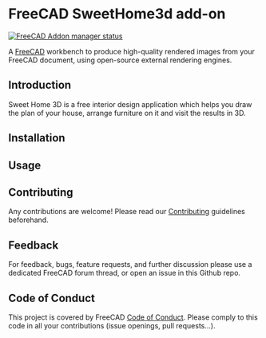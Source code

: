 # FreeCAD SweetHome3d add-on

[![FreeCAD Addon manager status](https://img.shields.io/badge/FreeCAD%20addon%20manager-available-brightgreen)](https://github.com/FreeCAD/FreeCAD-addons)

A [FreeCAD](https://www.freecadweb.org) workbench to produce high-quality
rendered images from your FreeCAD document, using open-source external
rendering engines.

## Introduction

Sweet Home 3D is a free interior design application which helps you draw the plan of your house, arrange furniture on it and visit the results in 3D.

## Installation

## Usage

## Contributing

Any contributions are welcome! Please read our [Contributing](./docs/Contributing.md) guidelines beforehand.

## Feedback

For feedback, bugs, feature requests, and further discussion please use a dedicated FreeCAD forum thread, or open an issue in this Github repo.

## Code of Conduct

This project is covered by FreeCAD [Code of Conduct](https://github.com/FreeCAD/FreeCAD/blob/master/CODE_OF_CONDUCT.md).
Please comply to this code in all your contributions (issue openings, pull requests...).
